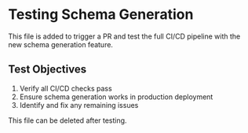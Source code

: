 # Testing Schema Generation

This file is added to trigger a PR and test the full CI/CD pipeline with the new schema generation feature.

## Test Objectives
1. Verify all CI/CD checks pass
2. Ensure schema generation works in production deployment
3. Identify and fix any remaining issues

This file can be deleted after testing.